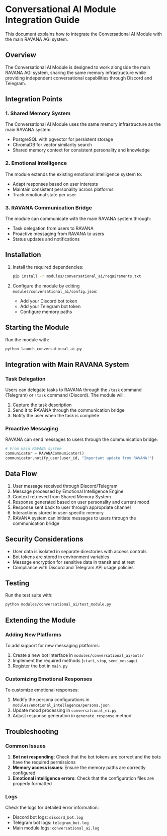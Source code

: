 # Conversational AI Module Integration Guide

This document explains how to integrate the Conversational AI Module with the main RAVANA AGI system.

## Overview

The Conversational AI Module is designed to work alongside the main RAVANA AGI system, sharing the same memory infrastructure while providing independent conversational capabilities through Discord and Telegram.

## Integration Points

### 1. Shared Memory System

The Conversational AI Module uses the same memory infrastructure as the main RAVANA system:
- PostgreSQL with pgvector for persistent storage
- ChromaDB for vector similarity search
- Shared memory context for consistent personality and knowledge

### 2. Emotional Intelligence

The module extends the existing emotional intelligence system to:
- Adapt responses based on user interests
- Maintain consistent personality across platforms
- Track emotional state per user

### 3. RAVANA Communication Bridge

The module can communicate with the main RAVANA system through:
- Task delegation from users to RAVANA
- Proactive messaging from RAVANA to users
- Status updates and notifications

## Installation

1. Install the required dependencies:
   ```bash
   pip install -r modules/conversational_ai/requirements.txt
   ```

2. Configure the module by editing `modules/conversational_ai/config.json`:
   - Add your Discord bot token
   - Add your Telegram bot token
   - Configure memory paths

## Starting the Module

Run the module with:
```bash
python launch_conversational_ai.py
```

## Integration with Main RAVANA System

### Task Delegation

Users can delegate tasks to RAVANA through the `/task` command (Telegram) or `!task` command (Discord). The module will:
1. Capture the task description
2. Send it to RAVANA through the communication bridge
3. Notify the user when the task is complete

### Proactive Messaging

RAVANA can send messages to users through the communication bridge:
```python
# From main RAVANA system
communicator = RAVANACommunicator()
communicator.notify_user(user_id, "Important update from RAVANA!")
```

## Data Flow

1. User message received through Discord/Telegram
2. Message processed by Emotional Intelligence Engine
3. Context retrieved from Shared Memory System
4. Response generated based on user personality and current mood
5. Response sent back to user through appropriate channel
6. Interactions stored in user-specific memory
7. RAVANA system can initiate messages to users through the communication bridge

## Security Considerations

- User data is isolated in separate directories with access controls
- Bot tokens are stored in environment variables
- Message encryption for sensitive data in transit and at rest
- Compliance with Discord and Telegram API usage policies

## Testing

Run the test suite with:
```bash
python modules/conversational_ai/test_module.py
```

## Extending the Module

### Adding New Platforms

To add support for new messaging platforms:
1. Create a new bot interface in `modules/conversational_ai/bots/`
2. Implement the required methods (`start`, `stop`, `send_message`)
3. Register the bot in `main.py`

### Customizing Emotional Responses

To customize emotional responses:
1. Modify the persona configurations in `modules/emotional_intellegence/persona.json`
2. Update mood processing in `conversational_ei.py`
3. Adjust response generation in `generate_response` method

## Troubleshooting

### Common Issues

1. **Bot not responding**: Check that the bot tokens are correct and the bots have the required permissions
2. **Memory access issues**: Ensure the memory paths are correctly configured
3. **Emotional intelligence errors**: Check that the configuration files are properly formatted

### Logs

Check the logs for detailed error information:
- Discord bot logs: `discord_bot.log`
- Telegram bot logs: `telegram_bot.log`
- Main module logs: `conversational_ai.log`